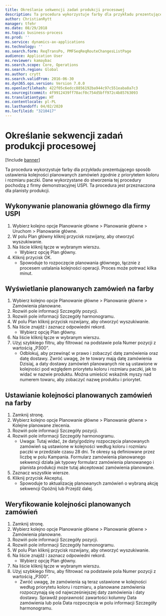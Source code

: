```yaml
---
title: Określanie sekwencji zadań produkcji procesowej
description: Ta procedura wykorzystuje farby dla przykładu prezentującego sposób ustawienia kolejności planowanych zamówień zgodnie z priorytetem koloru i rozmiaru paczki.
author: ChristianRytt
manager: tfehr
ms.date: 08/29/2018
ms.topic: business-process
ms.prod: ''
ms.service: dynamics-ax-applications
ms.technology: ''
ms.search.form: ReqTransPo, PMFSeqReqRouteChangesListPage
audience: Application User
ms.reviewer: kamaybac
ms.search.scope: Core, Operations
ms.search.region: Global
ms.author: crytt
ms.search.validFrom: 2016-06-30
ms.dyn365.ops.version: Version 7.0.0
ms.openlocfilehash: 422f05c6edcc8856192ba944c97c551eaba8a7c3
ms.sourcegitcommit: 4f9912439ff78acf0c754d5bff972c4b85763093
ms.translationtype: HT
ms.contentlocale: pl-PL
ms.lasthandoff: 04/02/2020
ms.locfileid: "3210417"
---
```

# <a name="sequence-production-jobs-for-process-manufacturing"></a>Określanie sekwencji zadań produkcji procesowej

[!include [banner](../../includes/banner.md)]

Ta procedura wykorzystuje farby dla przykładu prezentującego sposób ustawienia kolejności planowanych zamówień zgodnie z priorytetem koloru i rozmiaru paczki. Dane wykorzystane do stworzenia tej procedury pochodzą z firmy demonstracyjnej USPI. Ta procedura jest przeznaczona dla planisty produkcji.


## <a name="run-master-planning-for-uspi"></a>Wykonywanie planowania głównego dla firmy USPI
1. Wybierz kolejno opcje Planowanie główne > Planowanie główne > Uruchom > Planowanie główne.
2. W polu Plan główny kliknij przycisk rozwijany, aby otworzyć wyszukiwanie.
3. Na liście kliknij łącze w wybranym wierszu.
    * Wybierz opcję Plan główny.  
4. Kliknij przycisk OK.
    * Spowoduje to rozpoczęcie planowania głównego, łącznie z procesem ustalania kolejności operacji. Proces może potrwać kilka minut.  

## <a name="view-planned-orders-for-the-paint-products"></a>Wyświetlanie planowanych zamówień na farby
1. Wybierz kolejno opcje Planowanie główne > Planowanie główne > Zamówienia planowane.
2. Rozwiń pole informacji Szczegóły pozycji.
3. Rozwiń pole informacji Szczegóły harmonogramu.
4. W polu Plan kliknij przycisk rozwijany, aby otworzyć wyszukiwanie.
5. Na liście znajdź i zaznacz odpowiedni rekord.
    * Wybierz opcję Plan główny.  
6. Na liście kliknij łącze w wybranym wierszu.
7. Użyj szybkiego filtru, aby filtrować na podstawie pola Numer pozycji z wartością „P300”.
    * Odblokuj, aby przewinąć w prawo i zobaczyć datę zamówienia oraz datę dostawy. Zwróć uwagę, że te towary mają datę zamówienia Dzisiaj, a daty dostawy zamówień planowanych nie są ustawione w kolejności pod względem priorytetu koloru i rozmiaru paczki, jak to widać w nazwie produktu. Można umieścić wskaźnik myszy nad numerem towaru, aby zobaczyć nazwę produktu i priorytet.  

## <a name="sequence-planned-orders-for-paint"></a>Ustawianie kolejności planowanych zamówień na farby
1. Zamknij stronę.
2. Wybierz kolejno opcje Planowanie główne > Planowanie główne > Kolejne planowane zlecenia.
3. Rozwiń pole informacji Szczegóły pozycji.
4. Rozwiń pole informacji Szczegóły harmonogramu.
    * Uwaga: Tutaj widać, że daty/godziny rozpoczęcia planowanych zamówień są ustawione w kolejności według koloru i rozmiaru paczki w przedziale czasu 28 dni. Te okresy są definiowane przez liczbę w polu Kampania. Formularz zamówienia planowanego sekwencji działa jak typowy formularz zamówienia planowanego i planista produkcji może tutaj akceptować zamówienia planowane.  
5. Zaznacz wszystkie wiersze.
6. Kliknij przycisk Akceptuj.
    * Spowoduje to aktualizację planowanych zamówień o wybraną akcję sekwencji Opóźnij lub Przejdź dalej.  

## <a name="verify-the-sequence-of-the-planned-orders"></a>Weryfikowanie kolejności planowanych zamówień
1. Zamknij stronę.
2. Wybierz kolejno opcje Planowanie główne > Planowanie główne > Zamówienia planowane.
3. Rozwiń pole informacji Szczegóły pozycji.
4. Rozwiń pole informacji Szczegóły harmonogramu.
5. W polu Plan kliknij przycisk rozwijany, aby otworzyć wyszukiwanie.
6. Na liście znajdź i zaznacz odpowiedni rekord.
    * Wybierz opcję Plan główny.  
7. Na liście kliknij łącze w wybranym wierszu.
8. Użyj szybkiego filtru, aby filtrować na podstawie pola Numer pozycji z wartością „P300”.
    * Zwróć uwagę, że zamówienia są teraz ustawione w kolejności według priorytetu koloru i rozmiaru, a planowane zamówienia rozpoczynają się od najwcześniejszej daty zamówienia i daty dostawy. Sprawdź poprawność zawartości kolumny Data zamówienia lub pola Data rozpoczęcia w polu informacji Szczegóły harmonogramu.  

